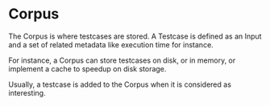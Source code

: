 # Corpus

The Corpus is where testcases are stored. A Testcase is defined as an Input and a set of related metadata like execution time for instance.

For instance, a Corpus can store testcases on disk, or in memory, or implement a cache to speedup on disk storage.

Usually, a testcase is added to the Corpus when it is considered as interesting.
